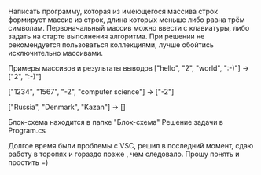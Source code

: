 
Написать программу, которая из имеющегося массива строк формирует массив из строк, длина которых меньше либо равна трём символам. Первоначальный массив можно ввести с клавиатуры, либо задать на старте выполнения алгоритма. При решении не рекомендуется пользоваться коллекциями, лучше обойтись исключительно массивами.

Примеры массивов и результаты выводов
["hello", "2", "world", ":-)"] -> ["2", ":-)"]

["1234", "1567", "-2", "computer science"] -> ["-2"]

["Russia", "Denmark", "Kazan"] -> []

Блок-схема находится в папке "Блок-схема"
Решение задачи в Program.cs

Долгое время были проблемы с VSC, решил в последний момент, сдаю работу в торопях и гораздо позже , чем следовало. Прошу понять и простить =)
